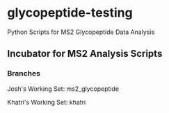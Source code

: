 glycopeptide-testing
====================

Python Scripts for MS2 Glycopeptide Data Analysis

Incubator for MS2 Analysis Scripts
--------------------

### Branches
Josh's Working Set: ms2_glycopeptide

Khatri's Working Set: khatri

